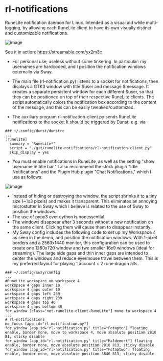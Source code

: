 # rl-notifications
RuneLite notification daemon for Linux. Intended as a visual aid while multi-logging, by allowing each RuneLite client to have its own visually distinct and customizable notifications. 

![image](https://user-images.githubusercontent.com/87504405/149548736-b27dadf6-6dde-4f1f-a8b9-74f4de3edc24.png)

See it in action: https://streamable.com/yx2m3c

* For personal use; useless without some tinkering. In particular: my usernames are hardcoded, and I position the notification windows externally via Sway.

* The main file (rl-notification.py) listens to a socket for notifications, then displays a GTK3 window with title $user and message $message. It creates a separate persistent window for each different $user, so that they can be positioned on top of their respective RuneLite clients. The script automatically colors the notification box according to the content of the message, and this can be easily tweaked/customized.

* The auxiliary program rl-notification-client.py sends RuneLite notifications to the socket It should be triggered by Dunst, e.g. via
```
### ~/.config/dunst/dunstrc
...
[runelite]
  summary = "RuneLite*"
  script = "~/git/runelite-notifications/rl-notification-client.py"
  skip_display = yes
```

* You must enable notifications in RuneLite, as well as the setting "show username in title bar." I also recommend the stock plugin "Idle Notifications" and the Plugin Hub plugin "Chat Notifications," which I use as follows:

![image](https://user-images.githubusercontent.com/87504405/149544548-35e32e22-cd5f-498a-b1ae-0b67ee9d9257.png)

* Instead of hiding or destroying the window, the script shrinks it to a tiny size (~1x3 pixels) and makes it transparent. This eliminates an annoying microstutter in Sway which I believe is related to the use of Sway to position the windows.
* The use of pypy3 over cython is nonessential.
* The windows disappear after 3 seconds without a new notification on the same client. Clicking them will cause them to disappear instantly.
* My Sway config includes the following code to set up my Workspace 4 as seen in the demo, and position the notification windows. With 1-pixel borders and a 2560x1440 monitor, this configuration can be used to create one 1280x720 window and two smaller 16x9 windows (ideal for streaming). The large side gaps and thin inner gaps are intended to center the windows and reduce eye/mouse travel between them. This is my preferred layout for playing 1 account + 2 rune dragon alts.
```
### ~/.config/sway/config
...
#RuneLite workspace on workspace 4
workspace 4 gaps inner 10
workspace 4 gaps outer 10
workspace 4 gaps left 239
workspace 4 gaps right 239
workspace 4 gaps top 40
workspace 4 gaps bottom 40
for_window [class="net-runelite-client-RuneLite"] move to workspace 4
...
# rl-notifications
no_focus [app_id="rl-notification.py"]
for_window [app_id="rl-notification.py" title="Potapto"] floating enable, border none, move to workspace 4, move absolute position 2810 81, sticky disable
for_window [app_id="rl-notification.py" title="Maldemort"] floating enable, border none, move absolute position 2810 813, sticky disable
for_window [app_id="rl-notification.py" title="Potaptwo"] floating enable, border none, move absolute position 3846 813, sticky disable
```


